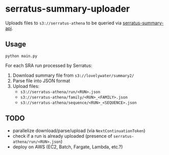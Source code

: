 # serratus-summary-uploader

Uploads files to `s3://serratus-athena` to be queried via [serratus-summary-api](https://github.com/serratus-bio/serratus-summary-api).

## Usage

```
python main.py
```

For each SRA run processed by Serratus:

1. Download summary file from `s3://lovelywater/summary2/`
2. Parse file into JSON format
3. Upload files:
    - `s3://serratus-athena/run/<RUN>.json`
    - `s3://serratus-athena/family/<RUN>_<FAMILY>.json`
    - `s3://serratus-athena/sequence/<RUN>_<SEQUENCE>.json`

## TODO

- parallelize download/parse/upload (via `NextContinuationToken`)
- check if a run is already uploaded (presence of `serratus-athena/run/<RUN>.json`)
- deploy on AWS (EC2, Batch, Fargate, Lambda, etc.?)
